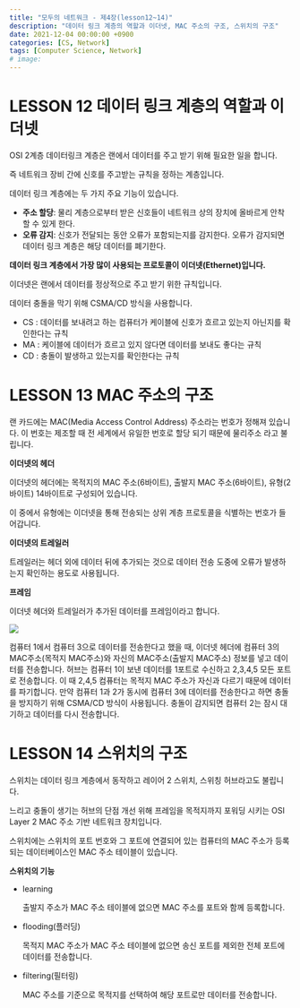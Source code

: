 ```yaml
---
title: "모두의 네트워크 - 제4장(lesson12~14)"
description: "데이터 링크 계층의 역할과 이더넷, MAC 주소의 구조, 스위치의 구조"
date: 2021-12-04 00:00:00 +0900
categories: [CS, Network]
tags: [Computer Science, Network]
# image: 
---
```


# LESSON 12 데이터 링크 계층의 역할과 이더넷

OSI 2계층 데이터링크 계층은 랜에서 데이터를 주고 받기 위해 필요한 일을 합니다.

즉 네트워크 장비 간에 신호를 주고받는 규칙을 정하는 계층입니다.

데이터 링크 계층에는 두 가지 주요 기능이 있습니다.

- **주소 할당**: 물리 계층으로부터 받은 신호들이 네트워크 상의 장치에 올바르게 안착할 수 있게 한다.
- **오류 감지**: 신호가 전달되는 동안 오류가 포함되는지를 감지한다. 오류가 감지되면 데이터 링크 계층은 해당 데이터를 폐기한다.

**데이터 링크 계층에서 가장 많이 사용되는 프로토콜이 이더넷(Ethernet)입니다.**

이더넷은 랜에서 데이터를 정상적으로 주고 받기 위한 규칙입니다.

데이터 충돌을 막기 위해 CSMA/CD 방식을 사용합니다.

- CS : 데이터를 보내려고 하는 컴퓨터가 케이블에 신호가 흐르고 있는지 아닌지를 확인한다는 규칙
- MA : 케이블에 데이터가 흐르고 있지 않다면 데이터를 보내도 좋다는 규칙
- CD : 충돌이 발생하고 있는지를 확인한다는 규칙

# LESSON 13 MAC 주소의 구조

랜 카드에는 MAC(Media Access Control Address) 주소라는 번호가 정해져 있습니다. 이 번호는 제조할 때 전 세계에서 유일한 번호로 할당 되기 때문에 물리주소 라고 불립니다.

**이더넷의 헤더**

이더넷의 헤더에는 목적지의 MAC 주소(6바이트), 출발지 MAC 주소(6바이트), 유형(2바이트) 14바이트로 구성되어 있습니다.

이 중에서 유형에는 이더넷을 통해 전송되는 상위 계층 프로토콜을 식별하는 번호가 들어갑니다.

**이더넷의 트레일러**

트레일러는 헤더 외에 데이터 뒤에 추가되는 것으로 데이터 전송 도중에 오류가 발생하는지 확인하는 용도로 사용됩니다.

**프레임**

이더넷 헤더와 트레일러가 추가된 데이터를 프레임이라고 합니다.



![](https://media.vlpt.us/images/qmasem/post/fa686116-bcda-49f0-929c-d2553fc7deb8/image.png)

컴퓨터 1에서 컴퓨터 3으로 데이터를 전송한다고 했을 때, 이더넷 헤더에 컴퓨터 3의 MAC주소(목적지 MAC주소)와 자신의 MAC주소(출발지 MAC주소) 정보를 넣고 데이터를 전송합니다. 허브는 컴퓨터 1이 보낸 데이터를 1포트로 수신하고 2,3,4,5 모든 포트로 전송합니다. 이 때 2,4,5 컴퓨터는 목적지 MAC 주소가 자신과 다르기 때문에 데이터를 파기합니다. 만약 컴퓨터 1과 2가 동시에 컴퓨터 3에 데이터를 전송한다고 하면 충돌을 방지하기 위해 CSMA/CD 방식이 사용됩니다. 충돌이 감지되면 컴퓨터 2는 잠시 대기하고 데이터를 다시 전송합니다.

# LESSON 14 스위치의 구조

스위치는 데이터 링크 계층에서 동작하고 레이어 2 스위치, 스위칭 허브라고도 불립니다.

느리고 충돌이 생기는 허브의 단점 개선 위해 프레임을 목적지까지 포워딩 시키는 OSI Layer 2 MAC 주소 기반 네트워크 장치입니다.

스위치에는 스위치의 포트 번호와 그 포트에 연결되어 있는 컴퓨터의 MAC 주소가 등록되는 데이터베이스인 MAC 주소 테이블이 있습니다.

**스위치의 기능**

- learning

  출발지 주소가 MAC 주소 테이블에 없으면 MAC 주소를 포트와 함께 등록합니다.

- flooding(플러딩)

  목적지 MAC 주소가 MAC 주소 테이블에 없으면 송신 포트를 제외한 전체 포트에 데이터를 전송합니다.

- filtering(필터링)

  MAC 주소를 기준으로 목적지를 선택하여 해당 포트로만 데이터를 전송합니다.